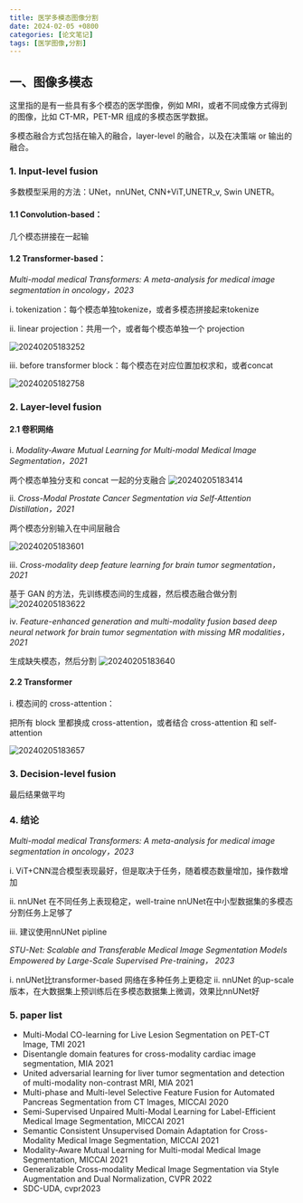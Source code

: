 ```yaml
---
title: 医学多模态图像分割
date: 2024-02-05 +0800
categories: [论文笔记]
tags: [医学图像,分割]
---
```


## 一、图像多模态

这里指的是有一些具有多个模态的医学图像，例如 MRI，或者不同成像方式得到的图像，比如 CT-MR，PET-MR 组成的多模态医学数据。

多模态融合方式包括在输入的融合，layer-level 的融合，以及在决策端 or 输出的融合。

### 1. Input-level fusion
 
 多数模型采用的方法：UNet，nnUNet, CNN+ViT,UNETR_v, Swin UNETR。

#### 1.1 Convolution-based：

几个模态拼接在一起输

#### 1.2  Transformer-based：

*Multi-modal medical Transformers: A meta-analysis for medical image segmentation in oncology，2023*

i. tokenization：每个模态单独tokenize，或者多模态拼接起来tokenize

ii.	linear projection：共用一个，或者每个模态单独一个 projection

![20240205183252](https://cdn.jsdelivr.net/gh/bigfishtwo/BlogPics@main/imgs/20240205183252.png)

iii. before transformer block：每个模态在对应位置加权求和，或者concat

![20240205182758](https://cdn.jsdelivr.net/gh/bigfishtwo/BlogPics@main/imgs/20240205182758.png)


### 2. Layer-level fusion

#### 2.1 卷积网络

i.	*Modality-Aware Mutual Learning for Multi-modal Medical Image Segmentation，2021*

两个模态单独分支和 concat 一起的分支融合
![20240205183414](https://cdn.jsdelivr.net/gh/bigfishtwo/BlogPics@main/imgs/20240205183414.png)

ii.	*Cross-Modal Prostate Cancer Segmentation via Self-Attention Distillation，2021*

两个模态分别输入在中间层融合

![20240205183601](https://cdn.jsdelivr.net/gh/bigfishtwo/BlogPics@main/imgs/20240205183601.png)

iii. *Cross-modality deep feature learning for brain tumor segmentation，2021*

基于 GAN 的方法，先训练模态间的生成器，然后模态融合做分割
![20240205183622](https://cdn.jsdelivr.net/gh/bigfishtwo/BlogPics@main/imgs/20240205183622.png)

iv.	*Feature-enhanced generation and multi-modality fusion based deep neural network for brain tumor segmentation with missing MR modalities，2021*

生成缺失模态，然后分割
![20240205183640](https://cdn.jsdelivr.net/gh/bigfishtwo/BlogPics@main/imgs/20240205183640.png)

#### 2.2 Transformer

i. 模态间的 cross-attention：

把所有 block 里都换成 cross-attention，或者结合 cross-attention 和 self-attention

![20240205183657](https://cdn.jsdelivr.net/gh/bigfishtwo/BlogPics@main/imgs/20240205183657.png)


### 3. Decision-level fusion

最后结果做平均

### 4.	结论

*Multi-modal medical Transformers: A meta-analysis for medical image segmentation in oncology，2023*

i. ViT+CNN混合模型表现最好，但是取决于任务，随着模态数量增加，操作数增加

ii. nnUNet 在不同任务上表现稳定，well-traine nnUNet在中小型数据集的多模态分割任务上足够了

iii. 建议使用nnUNet pipline

*STU-Net: Scalable and Transferable Medical Image Segmentation Models Empowered by Large-Scale Supervised Pre-training， 2023*

i. nnUNet比transformer-based 网络在多种任务上更稳定
ii. nnUNet 的up-scale版本，在大数据集上预训练后在多模态数据集上微调，效果比nnUNet好

### 5. paper list 

- Multi-Modal CO-learning for Live Lesion Segmentation on PET-CT Image, TMI 2021
- Disentangle domain features for cross-modality cardiac image segmentation, MIA 2021
- United adversarial learning for liver tumor segmentation and detection of multi-modality non-contrast MRI, MIA 2021
- Multi-phase and Multi-level Selective Feature Fusion for Automated Pancreas Segmentation from CT lmages, MICCAI 2020
- Semi-Supervised Unpaired Multi-Modal Learning for Label-Efficient Medical lmage Segmentation, MICCAI 2021
- Semantic Consistent Unsupervised Domain Adaptation for Cross-Modality Medical lmage Segmentation, MICCAI 2021
- Modality-Aware Mutual Learning for Multi-modal Medical lmage Segmentation, MICCAI 2021
- Generalizable Cross-modality Medical Image Segmentation via Style Augmentation and Dual Normalization, CVPR 2022
- SDC-UDA, cvpr2023
